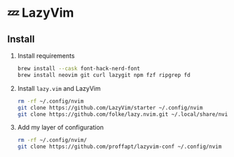 # 💤 LazyVim

## Install

1. Install requirements
    ```sh
    brew install --cask font-hack-nerd-font
    brew install neovim git curl lazygit npm fzf ripgrep fd
    ```
1. Install `lazy.vim` and LazyVim
    ```sh
    rm -rf ~/.config/nvim
    git clone https://github.com/LazyVim/starter ~/.config/nvim
    git clone https://github.com/folke/lazy.nvim.git ~/.local/share/nvim/site/pack/lazy/start/lazy.nvim
    ```
2. Add my layer of configuration
    ```sh
    rm -rf ~/.config/nvim/
    git clone https://github.com/proffapt/lazyvim-conf ~/.config/nvim
    ```
